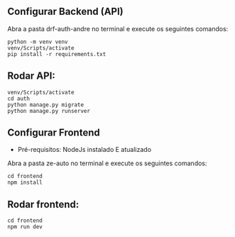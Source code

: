 ## Configurar Backend (API) <br>
Abra a pasta drf-auth-andre no terminal e execute os seguintes comandos:<br>
```
python -m venv venv 
venv/Scripts/activate
pip install -r requirements.txt
```

## Rodar API:  <br>
```
venv/Scripts/activate
cd auth
python manage.py migrate
python manage.py runserver
```

## Configurar Frontend  <br>
- Pré-requisitos: NodeJs instalado E atualizado  <br>

Abra a pasta ze-auto no terminal e execute os seguintes comandos: <br>
```
cd frontend 
npm install
```

## Rodar frontend:  <br>
```
cd frontend 
npm run dev 
```
